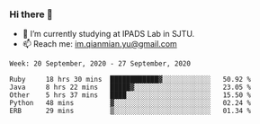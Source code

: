 ### Hi there 👋

- 🔭 I’m currently studying at IPADS Lab in SJTU.
- 📫 Reach me: im.qianmian.yu@gmail.com

<!--START_SECTION:waka-->
```text
Week: 20 September, 2020 - 27 September, 2020

Ruby     18 hrs 30 mins  ████████████▓░░░░░░░░░░░░   50.92 % 
Java     8 hrs 22 mins   █████▓░░░░░░░░░░░░░░░░░░░   23.05 % 
Other    5 hrs 37 mins   ████░░░░░░░░░░░░░░░░░░░░░   15.50 % 
Python   48 mins         ▓░░░░░░░░░░░░░░░░░░░░░░░░   02.24 % 
ERB      29 mins         ▒░░░░░░░░░░░░░░░░░░░░░░░░   01.34 % 
```
<!--END_SECTION:waka-->

<!--
**yqmmm/yqmmm** is a ✨ _special_ ✨ repository because its `README.md` (this file) appears on your GitHub profile.

Here are some ideas to get you started:

- 🔭 I’m currently working on ...
- 🌱 I’m currently learning ...
- 👯 I’m looking to collaborate on ...
- 🤔 I’m looking for help with ...
- 💬 Ask me about ...
- 📫 How to reach me: ...
- 😄 Pronouns: ...
- ⚡ Fun fact: ...
-->
